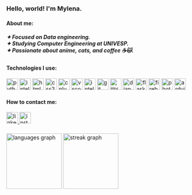 ### Hello, world! I'm Mylena. 

<h4 align="left">About me:</h4>
<h5>✦ Focused on Data engineering.<br>✦ Studying Computer Engineering at UNIVESP.<br>✦ Passionate about anime, cats, and coffee ☕🐱.</h5>

<div align="left">
</div>

<h4 align="left">Technologies I use:</h4>
<div align="left">
  <img src="https://img.shields.io/badge/Python-282a36?logo=python&logoColor=white&style=for-the-badge" height="30" alt="python logo"  />
  <img src="https://img.shields.io/badge/Java-282a36?style=for-the-badge&logo=openjdk&logoColor=white" height="30" alt="intellij logo"  />
  <img src="https://img.shields.io/badge/HTML5-282a36?logo=html5&logoColor=white&style=for-the-badge" height="30" alt="html5 logo"  />
  <img src="https://img.shields.io/badge/CSS3-282a36?logo=css3&logoColor=white&style=for-the-badge" height="30" alt="css3 logo"  /> 
  <img src="https://img.shields.io/badge/C++-282a36?logo=cplusplus&logoColor=white&style=for-the-badge" height="30" alt="cplusplus logo"  />
  <img src="https://img.shields.io/badge/Visual Studio Code-282a36?logo=visualstudiocode&logoColor=white&style=for-the-badge" height="30" alt="vscode logo"  />
  <img src="https://img.shields.io/badge/IntelliJ%20IDEA-282a36?logo=intellijidea&logoColor=white&style=for-the-badge" height="30" alt="intellij logo"  />
  <img src="https://img.shields.io/badge/Git-282a36?logo=git&logoColor=white&style=for-the-badge" height="30" alt="git logo"  />
  <img src="https://img.shields.io/badge/MySQL-282a36?logo=mysql&logoColor=white&style=for-the-badge" height="30" alt="mysql logo"  />
  <img src="https://img.shields.io/badge/Django-282a36?logo=django&logoColor=white&style=for-the-badge" height="30" alt="django logo"  />
  <img src="https://img.shields.io/badge/Flask-282a36?logo=flask&logoColor=white&style=for-the-badge" height="30" alt="flask logo"  />
  <img src="https://img.shields.io/badge/Firebase-282a36?logo=firebase&logoColor=white&style=for-the-badge" height="30" alt="firebase logo"  />
  <img src="https://img.shields.io/badge/Adobe Photoshop-282a36?logo=adobephotoshop&logoColor=white&style=for-the-badge" height="30" alt="photoshop logo"  />
  <img src="https://img.shields.io/badge/Arduino-282a36?logo=arduino&logoColor=white&style=for-the-badge" height="30" alt="arduino logo"  />
</div>

<h4 align="left">How to contact me:</h4>
<div align="left">
  <a href="https://www.linkedin.com/in/mylena13s/" target="_blank">
    <img src="https://img.shields.io/static/v1?message=LinkedIn&logo=linkedin&label=&color=282a36&logoColor=white&labelColor=&style=for-the-badge" height="30" alt="linkedin logo"  />
  </a>
  <a href="https://www.instagram.com/mylena13s/" target="_blank">
    <img src="https://img.shields.io/static/v1?message=Instagram&logo=instagram&label=&color=282a36&logoColor=white&labelColor=&style=for-the-badge" height="30" alt="instagram logo"  />
  </a>
</div>

###

<div align="left">
  <img src="https://github-readme-stats.vercel.app/api/top-langs?username=mylena13s&locale=en&hide_title=false&layout=compact&card_width=320&langs_count=5&theme=dracula&hide_border=true&order=2" height="145" alt="languages graph"  />
  <img src="https://streak-stats.demolab.com?user=mylena13s&locale=en&mode=daily&theme=dracula&hide_border=true&border_radius=5&date_format=M%20j%5B,%20Y%5D&order=3" height="145" alt="streak graph"  />
</div>

###

